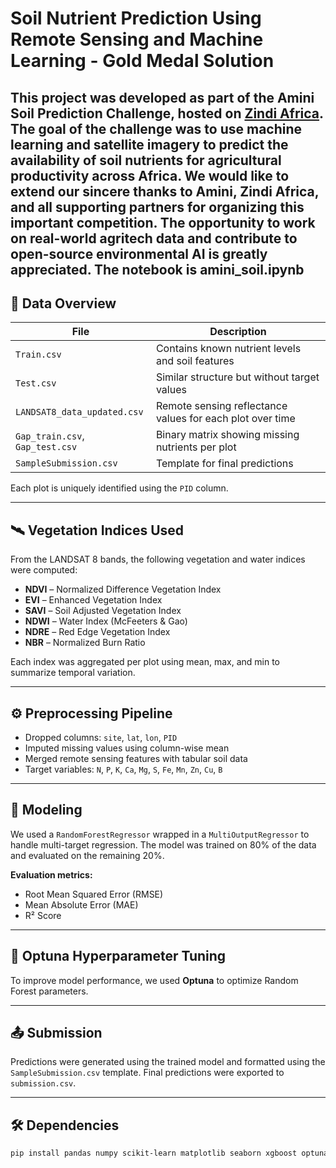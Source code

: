 # Soil Nutrient Prediction Using Remote Sensing and Machine Learning - Gold Medal Solution

This project was developed as part of the **Amini Soil Prediction Challenge**, hosted on [Zindi Africa](https://zindi.africa/competitions/amini-soil-prediction-challenge.-). The goal of the challenge was to use machine learning and satellite imagery to predict the availability of soil nutrients for agricultural productivity across Africa.
We would like to extend our sincere thanks to **Amini**, **Zindi Africa**, and all supporting partners for organizing this important competition. The opportunity to work on real-world agritech data and contribute to open-source environmental AI is greatly appreciated.
The notebook is amini_soil.ipynb
---

## 📂 Data Overview

| File | Description |
|------|-------------|
| `Train.csv` | Contains known nutrient levels and soil features |
| `Test.csv` | Similar structure but without target values |
| `LANDSAT8_data_updated.csv` | Remote sensing reflectance values for each plot over time |
| `Gap_train.csv`, `Gap_test.csv` | Binary matrix showing missing nutrients per plot |
| `SampleSubmission.csv` | Template for final predictions |

Each plot is uniquely identified using the `PID` column.

---

## 🛰️ Vegetation Indices Used

From the LANDSAT 8 bands, the following vegetation and water indices were computed:

- **NDVI** – Normalized Difference Vegetation Index  
- **EVI** – Enhanced Vegetation Index  
- **SAVI** – Soil Adjusted Vegetation Index  
- **NDWI** – Water Index (McFeeters & Gao)
- **NDRE** – Red Edge Vegetation Index  
- **NBR** – Normalized Burn Ratio  

Each index was aggregated per plot using mean, max, and min to summarize temporal variation.

---

## ⚙️ Preprocessing Pipeline

- Dropped columns: `site`, `lat`, `lon`, `PID`
- Imputed missing values using column-wise mean
- Merged remote sensing features with tabular soil data
- Target variables: `N`, `P`, `K`, `Ca`, `Mg`, `S`, `Fe`, `Mn`, `Zn`, `Cu`, `B`

---

## 🧠 Modeling

We used a `RandomForestRegressor` wrapped in a `MultiOutputRegressor` to handle multi-target regression. The model was trained on 80% of the data and evaluated on the remaining 20%.

**Evaluation metrics:**
- Root Mean Squared Error (RMSE)
- Mean Absolute Error (MAE)
- R² Score

---

## 🎯 Optuna Hyperparameter Tuning

To improve model performance, we used **Optuna** to optimize Random Forest parameters.

---

## 📤 Submission

Predictions were generated using the trained model and formatted using the `SampleSubmission.csv` template. Final predictions were exported to `submission.csv`.

---

## 🛠️ Dependencies

```bash
pip install pandas numpy scikit-learn matplotlib seaborn xgboost optuna
